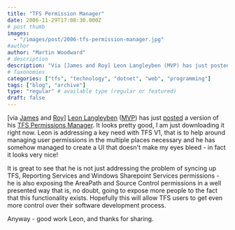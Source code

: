 ```yaml
---
title: "TFS Permission Manager"
date: 2006-11-29T17:08:30.000Z
# post thumb
images:
  - "/images/post/2006-tfs-permission-manager.jpg"
#author
author: "Martin Woodward"
# description
description: "Via [James and Roy] Leon Langleyben (MVP) has just posted a version of his TFS Permissions Manager."
# Taxonomies
categories: ["tfs", "technology", "dotnet", "web", "programming"]
tags: ["blog", "archive"]
type: "regular" # available type (regular or featured)
draft: false
---
```

[via [James](http://blogs.msdn.com/jmanning/archive/2006/11/29/new-tool-for-tfs-written-by-a-mvp-tfs-permission-manager-1-0.aspx) and [Roy](http://weblogs.asp.net/rosherove/archive/2006/11/28/tfs-permission-manager-tool.aspx)] [Leon Langleyben](http://www.dotnetjunkies.com/Weblog/leon/) ([MVP](https://mvp.support.microsoft.com/profile=61EF6CA6-0456-4DDB-9E3F-E1AEAE7925A4)) has just [posted](http://blogs.microsoft.co.il/blogs/srlteam/archive/2006/11/27/TFS-Permission-Manager-1.0-is-Finally-out.aspx) a version of his [TFS Permissions Manager](http://blogs.microsoft.co.il/files/folders/leon/entry5018.aspx).  It looks pretty good, I am just downloading it right now.  Leon is addressing a key need with TFS V1, that is to help around managing user permissions in the multiple places necessary and he has somehow managed to create a UI that doesn't make my eyes bleed - in fact it looks very nice! 

It is great to see that he is not just addressing the problem of syncing up TFS, Reporting Services and Windows Sharepoint Services permissions - he is also exposing the AreaPath and Source Control permissions in a well presented way that is, no doubt, going to expose more people to the fact that this functionality exists.  Hopefully this will allow TFS users to get even more control over their software development process. 

Anyway - good work Leon, and thanks for sharing.